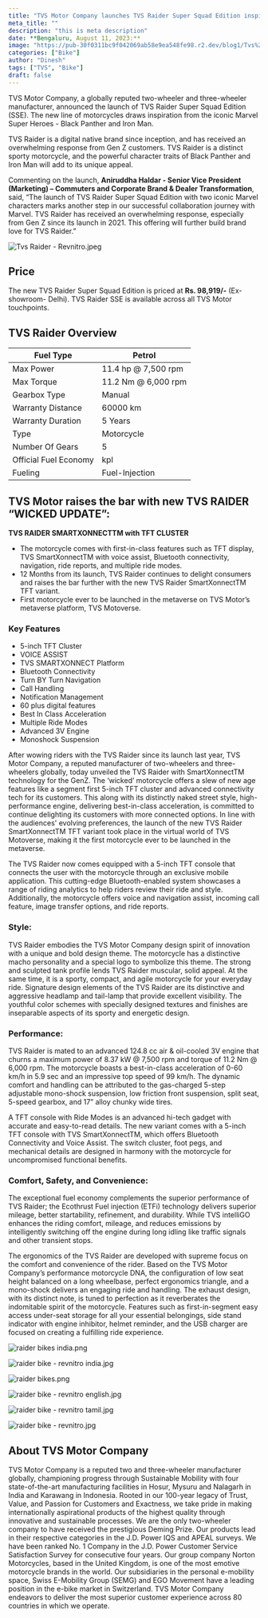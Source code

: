 ```yaml
---
title: "TVS Motor Company launches TVS Raider Super Squad Edition inspired by the iconic Marvel Super Heroes"
meta_title: ""
description: "this is meta description"
date: **Bengaluru, August 11, 2023:**
image: "https://pub-30f0311bc9f042069ab58e9ea548fe98.r2.dev/blog1/Tvs%20Raider%20-%20Revnitro.jpeg"
categories: ["Bike"]
author: "Dinesh"
tags: ["TVS", "Bike"]
draft: false
---
```


 TVS Motor Company, a globally reputed two-wheeler and three-wheeler manufacturer, announced the launch of TVS Raider Super Squad Edition (SSE). The new line of motorcycles draws inspiration from the iconic Marvel Super Heroes - Black Panther and Iron Man.

TVS Raider is a digital native brand since inception, and has received an overwhelming response from Gen Z customers. TVS Raider is a distinct sporty motorcycle, and the powerful character traits of Black Panther and Iron Man will add to its unique appeal.

Commenting on the launch, **Aniruddha Haldar - Senior Vice President (Marketing) – Commuters and Corporate Brand & Dealer Transformation**, said, “The launch of TVS Raider Super Squad Edition with two iconic Marvel characters marks another step in our successful collaboration journey with Marvel. TVS Raider has received an overwhelming response, especially from Gen Z since its launch in 2021. This offering will further build brand love for TVS Raider.”

![Tvs Raider - Revnitro.jpeg](https://pub-30f0311bc9f042069ab58e9ea548fe98.r2.dev/blog1/Tvs%20Raider%20-%20Revnitro.jpeg)

## Price

The new TVS Raider Super Squad Edition is priced at **Rs. 98,919/-** (Ex-showroom- Delhi). TVS Raider SSE is available across all TVS Motor touchpoints.

## TVS Raider Overview

| Fuel Type         | Petrol              |
| ----------------- | ------------------- |
| Max Power         | 11.4 hp @ 7,500 rpm |
| Max Torque        | 11.2 Nm @ 6,000 rpm |
| Gearbox Type      | Manual              |
| Warranty Distance | 60000 km            |
| Warranty Duration | 5 Years             |
| Type              | Motorcycle          |
| Number Of Gears   | 5                   |
| Official Fuel Economy | kpl              |
| Fueling           | Fuel-Injection      |

## TVS Motor raises the bar with new TVS RAIDER “WICKED UPDATE”:

**TVS RAIDER SMARTXONNECTTM with TFT CLUSTER**

- The motorcycle comes with first-in-class features such as TFT display, TVS SmartXonnectTM with voice assist, Bluetooth connectivity, navigation, ride reports, and multiple ride modes.
- 12 Months from its launch, TVS Raider continues to delight consumers and raises the bar further with the new TVS Raider SmartXonnectTM TFT variant.
- First motorcycle ever to be launched in the metaverse on TVS Motor’s metaverse platform, TVS Motoverse.

### Key Features

- 5-inch TFT Cluster
- VOICE ASSIST
- TVS SMARTXONNECT Platform
- Bluetooth Connectivity
- Turn BY Turn Navigation
- Call Handling
- Notification Management
- 60 plus digital features
- Best In Class Acceleration
- Multiple Ride Modes
- Advanced 3V Engine
- Monoshock Suspension

After wowing riders with the TVS Raider since its launch last year, TVS Motor Company, a reputed manufacturer of two-wheelers and three-wheelers globally, today unveiled the TVS Raider with SmartXonnectTM technology for the GenZ. The ‘wicked’ motorcycle offers a slew of new age features like a segment first 5-inch TFT cluster and advanced connectivity tech for its customers. This along with its distinctly naked street style, high-performance engine, delivering best-in-class acceleration, is committed to continue delighting its customers with more connected options. In line with the audiences' evolving preferences, the launch of the new TVS Raider SmartXonnectTM TFT variant took place in the virtual world of TVS Motoverse, making it the first motorcycle ever to be launched in the metaverse.

The TVS Raider now comes equipped with a 5-inch TFT console that connects the user with the motorcycle through an exclusive mobile application. This cutting-edge Bluetooth-enabled system showcases a range of riding analytics to help riders review their ride and style. Additionally, the motorcycle offers voice and navigation assist, incoming call feature, image transfer options, and ride reports.

### Style:

TVS Raider embodies the TVS Motor Company design spirit of innovation with a unique and bold design theme. The motorcycle has a distinctive macho personality and a special logo to symbolize this theme. The strong and sculpted tank profile lends TVS Raider muscular, solid appeal. At the same time, it is a sporty, compact, and agile motorcycle for your everyday ride. Signature design elements of the TVS Raider are its distinctive and aggressive headlamp and tail-lamp that provide excellent visibility. The youthful color schemes with specially designed textures and finishes are inseparable aspects of its sporty and energetic design.

### Performance:

TVS Raider is mated to an advanced 124.8 cc air & oil-cooled 3V engine that churns a maximum power of 8.37 kW @ 7,500 rpm and torque of 11.2 Nm @ 6,000 rpm. The motorcycle boasts a best-in-class acceleration of 0-60 km/h in 5.9 sec and an impressive top speed of 99 km/h. The dynamic comfort and handling can be attributed to the gas-charged 5-step adjustable mono-shock suspension, low friction front suspension, split seat, 5-speed gearbox, and 17” alloy chunky wide tires.

A TFT console with Ride Modes is an advanced hi-tech gadget with accurate and easy-to-read details. The new variant comes with a 5-inch TFT console with TVS SmartXonnectTM, which offers Bluetooth Connectivity and Voice Assist. The switch cluster, foot pegs, and mechanical details are designed in harmony with the motorcycle for uncompromised functional benefits.

### Comfort, Safety, and Convenience:

The exceptional fuel economy complements the superior performance of TVS Raider; the Ecothrust Fuel injection (ETFi) technology delivers superior mileage, better startability, refinement, and durability. While TVS intelliGO enhances the riding comfort, mileage, and reduces emissions by intelligently switching off the engine during long idling like traffic signals and other transient stops.

The ergonomics of the TVS Raider are developed with supreme focus on the comfort and convenience of the rider. Based on the TVS Motor Company’s performance motorcycle DNA, the configuration of low seat height balanced on a long wheelbase, perfect ergonomics triangle, and a mono-shock delivers an engaging ride and handling. The exhaust design, with its distinct note, is tuned to perfection as it reverberates the indomitable spirit of the motorcycle. Features such as first-in-segment easy access under-seat storage for all your essential belongings, side stand indicator with engine inhibitor, helmet reminder, and the USB charger are focused on creating a fulfilling ride experience.

![raider bikes india.png](https://pub-30f0311bc9f042069ab58e9ea548fe98.r2.dev/blog1/raider%20bikes%20india.png)

![raider bike - revnitro india.jpg](https://pub-30f0311bc9f042069ab58e9ea548fe98.r2.dev/blog1/raider%20bike%20-%20revnitro%20india.jpg)

![raider bikes.png](https://pub-30f0311bc9f042069ab58e9ea548fe98.r2.dev/blog1/raider%20bikes.png)

![raider bike - revnitro english.jpg](https://pub-30f0311bc9f042069ab58e9ea548fe98.r2.dev/blog1/raider%20bike%20-%20revnitro%20english.jpg)

![raider bike - revnitro tamil.jpg](https://pub-30f0311bc9f042069ab58e9ea548fe98.r2.dev/blog1/raider%20bike%20-%20revnitro%20tamil.jpg)

![raider bike - revnitro.jpg](https://pub-30f0311bc9f042069ab58e9ea548fe98.r2.dev/blog1/raider%20bike%20-%20revnitro.jpg)

## About TVS Motor Company

TVS Motor Company is a reputed two and three-wheeler manufacturer globally, championing progress through Sustainable Mobility with four state-of-the-art manufacturing facilities in Hosur, Mysuru and Nalagarh in India and Karawang in Indonesia. Rooted in our 100-year legacy of Trust, Value, and Passion for Customers and Exactness, we take pride in making internationally aspirational products of the highest quality through innovative and sustainable processes. We are the only two-wheeler company to have received the prestigious Deming Prize. Our products lead in their respective categories in the J.D. Power IQS and APEAL surveys. We have been ranked No. 1 Company in the J.D. Power Customer Service Satisfaction Survey for consecutive four years. Our group company Norton Motorcycles, based in the United Kingdom, is one of the most emotive motorcycle brands in the world. Our subsidiaries in the personal e-mobility space, Swiss E-Mobility Group (SEMG) and EGO Movement have a leading position in the e-bike market in Switzerland. TVS Motor Company endeavors to deliver the most superior customer experience across 80 countries in which we operate.
